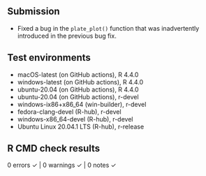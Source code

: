 ## Submission 

* Fixed a bug in the `plate_plot()` function that was inadvertently introduced in the previous bug fix.

## Test environments
* macOS-latest (on GitHub actions), R 4.4.0
* windows-latest (on GitHub actions), R 4.4.0
* ubuntu-20.04 (on GitHub actions), R 4.4.0
* ubuntu-20.04 (on GitHub actions), r-devel
* windows-ix86+x86_64 (win-builder), r-devel
* fedora-clang-devel (R-hub), r-devel
* windows-x86_64-devel (R-hub), r-devel
* Ubuntu Linux 20.04.1 LTS (R-hub), r-release

## R CMD check results

0 errors ✓ | 0 warnings ✓ | 0 notes ✓

